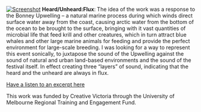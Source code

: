 [![Screenshot](/img/work/proj-8/thumb.jpg)](https://blogs.unimelb.edu.au/vcamcm-direct/2014/01/02/portland-reflection-vincent-giles/)
**Heard/Unheard:Flux**: The idea of the work was a response to the Bonney Upwelling – a natural marine process during which winds direct surface water away from the coast, causing arctic water from the bottom of the ocean to be brought to the surface, bringing with it vast quantities of microbial life that feed krill and other creatures, which in turn attract blue whales and other large marine animals for feeding and provide the perfect environment for large-scale breeding.
I was looking for a way to represent this event sonically, to juxtapose the sound of the Upwelling against the sound of natural and urban land-based environments and the sound of the festival itself.  In effect creating three “layers” of sound, indicating that the heard and the unheard are always in flux.

[Have a listen to an excerpt here](https://soundcloud.com/vince-giles/heard-unheard-flux-segment-4)

This work was funded by Creative Victoria through the University of Melbourne Regional Training and Engagement Fund.
